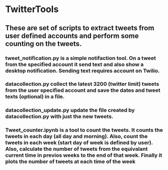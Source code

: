 # TwitterTools

## These are set of scripts to extract tweets from user defined accounts and perform some counting on the tweets.

### tweet_notification.py is a simple notifaction tool. On a tweet from the specified account it send text and also show a desktop notification. Sending text requires account on Twilio.

### datacollection.py collect the latest 3200 (twitter limit) tweets from the user specified account and save the dates and tweet texts (optional) in a file.

### datacollection_update.py update the file created by datacollection.py with just the new tweets.

### Tweet_counter.ipynb is a tool to count the tweets. It counts the tweets in each day (all day and morning). Also, count the tweets in each week (start day of week is defined by user). Also, calculate the number of tweets from the equivalant current time in previos weeks to the end of that week. Finally it plots the number of tweets at each time of the week

